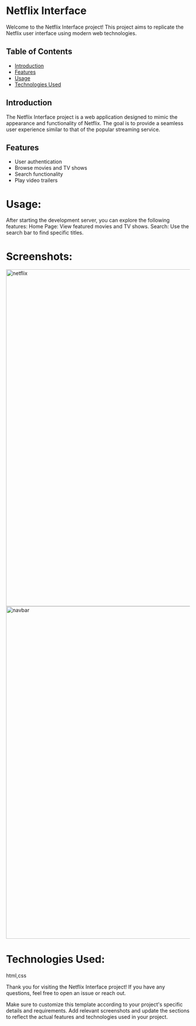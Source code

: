 # Netflix Interface

Welcome to the Netflix Interface project! This project aims to replicate the Netflix user interface using modern web technologies.

## Table of Contents

- [Introduction](#introduction)
- [Features](#features)
- [Usage](#usage)
- [Technologies Used](#technologies-used)

## Introduction

The Netflix Interface project is a web application designed to mimic the appearance and functionality of Netflix. The goal is to provide a seamless user experience similar to that of the popular streaming service.

## Features

- User authentication
- Browse movies and TV shows
- Search functionality
- Play video trailers

# Usage:
After starting the development server, you can explore the following features:
Home Page: View featured movies and TV shows.
Search: Use the search bar to find specific titles.

# Screenshots:
<img width="921" alt="netflix" src="https://github.com/user-attachments/assets/ee648524-9c05-48c5-82f5-871dfdb62423">
<img width="909" alt="navbar" src="https://github.com/user-attachments/assets/831b1fb9-6594-4af9-8e97-300cb54ff897">

# Technologies Used:
html,css

Thank you for visiting the Netflix Interface project! If you have any questions, feel free to open an issue or reach out.

Make sure to customize this template according to your project's specific details and requirements. Add relevant screenshots and update the sections to reflect the actual features and technologies used in your project.



